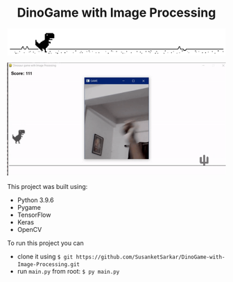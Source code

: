 # <h1 align="center"> DinoGame with Image Processing </h1>
<img src="https://github.com/SusanketSarkar/DinoGame-with-Image-Processing/blob/main/images/dinogame.png" alt="Dino Game" style="align=justify;"/>


![image ><](https://github.com/SusanketSarkar/DinoGame-with-Image-Processing/blob/main/images/example01.gif)



This project was built using:
- Python 3.9.6
- Pygame
- TensorFlow 
- Keras
- OpenCV

To run this project you can 
  - clone it using ```$ git https://github.com/SusanketSarkar/DinoGame-with-Image-Processing.git ```
  - run ```main.py``` from root: ```$ py main.py ```
